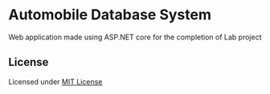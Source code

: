# Automobile Database System
Web application made using ASP.NET core for the completion of Lab project

## License
Licensed under [MIT License](https://choosealicense.com/licenses/mit/)
